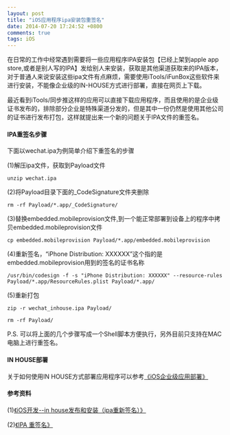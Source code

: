 ```yaml
---
layout: post
title: "iOS应用程序ipa安装包重签名"
date: 2014-07-20 17:24:52 +0800
comments: true
tags: iOS
---
```


在日常的工作中经常遇到需要将一些应用程序IPA安装包【已经上架到apple app store,或者是别人写的IPA】发给别人来安装，获取是其他渠道获取来的IPA版本，对于普通人来说安装这些ipa文件有点麻烦，需要使用iTools/iFunBox这些软件来进行安装，不能像企业级的IN-HOUSE方式进行部署，直接在网页上下载。

最近看到iTools/同步推这样的应用可以直接下载应用程序，而且使用的是企业级证书发布的，排除部分企业是特殊渠道分发的，但是其中一份仍然是使用其他公司的证书进行发布打包，这样就提出来一个新的问题关于IPA文件的重签名。

#### IPA重签名步骤

下面以wechat.ipa为例简单介绍下重签名的步骤

(1)解压ipa文件，获取到Payload文件

```
unzip wechat.ipa
```

(2)将Payload目录下面的_CodeSignature文件夹删除

```
rm -rf Payload/*.app/_CodeSignature/
```

(3)替换embedded.mobileprovision文件,到一个能正常部署到设备上的程序中拷贝embedded.mobileprovision文件

```
cp embedded.mobileprovision Payload/*.app/embedded.mobileprovision
```

(4)重新签名，“iPhone Distribution: XXXXXX”这个指的是embedded.mobileprovision用到的签名的证书名称

```
/usr/bin/codesign -f -s "iPhone Distribution: XXXXXX" --resource-rules Payload/*.app/ResourceRules.plist Payload/*.app/
```

(5)重新打包

```
zip -r wechat_inhouse.ipa Payload/

rm -rf Payload/
```

P.S. 可以将上面的几个步骤写成一个Shell脚本方便执行，另外目前只支持在MAC电脑上进行重签名。

#### IN HOUSE部署

关于如何使用IN HOUSE方式部署应用程序可以参考[《iOS企业级应用部署》](http://blog.devzeng.com/blog/ios-enteprise-deployment.html)


#### 参考资料

(1)[《iOS开发--in house发布和安装（ipa重新签名）》](http://blog.csdn.net/gtncwy/article/details/10973285)

(2)[《IPA 重签名》](http://blog.rpplusplus.me/blog/2014/03/03/ipa-re-codesign/)